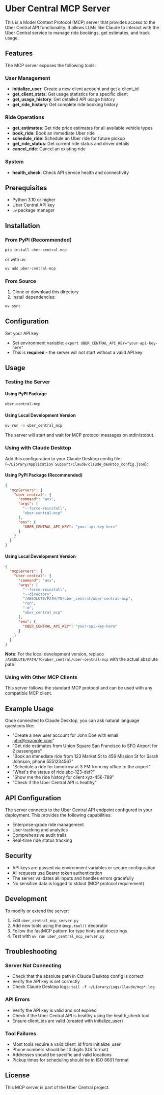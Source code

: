 # Uber Central MCP Server

This is a Model Context Protocol (MCP) server that provides access to the Uber Central API functionality. It allows LLMs like Claude to interact with the Uber Central service to manage ride bookings, get estimates, and track usage.

## Features

The MCP server exposes the following tools:

### User Management
- **initialize_user**: Create a new client account and get a client_id
- **get_client_stats**: Get usage statistics for a specific client
- **get_usage_history**: Get detailed API usage history
- **get_ride_history**: Get complete ride booking history

### Ride Operations
- **get_estimates**: Get ride price estimates for all available vehicle types
- **book_ride**: Book an immediate Uber ride
- **schedule_ride**: Schedule an Uber ride for future pickup
- **get_ride_status**: Get current ride status and driver details
- **cancel_ride**: Cancel an existing ride

### System
- **health_check**: Check API service health and connectivity

## Prerequisites

- Python 3.10 or higher
- Uber Central API key
- `uv` package manager

## Installation

### From PyPI (Recommended)

```bash
pip install uber-central-mcp
```

or with uv:
```bash
uv add uber-central-mcp
```

### From Source

1. Clone or download this directory
2. Install dependencies:
```bash
uv sync
```

## Configuration

Set your API key:
- Set environment variable: `export UBER_CENTRAL_API_KEY="your-api-key-here"`
- This is **required** - the server will not start without a valid API key

## Usage

### Testing the Server

#### Using PyPI Package
```bash
uber-central-mcp
```

#### Using Local Development Version
```bash
uv run -m uber_central_mcp
```

The server will start and wait for MCP protocol messages on stdin/stdout.

### Using with Claude Desktop

Add this configuration to your Claude Desktop config file (`~/Library/Application Support/Claude/claude_desktop_config.json`):

#### Using PyPI Package (Recommended)

```json
{
  "mcpServers": {
    "uber-central": {
      "command": "uvx",
      "args": [
        "--force-reinstall",
        "uber-central-mcp"
      ],
      "env": {
        "UBER_CENTRAL_API_KEY": "your-api-key-here"
      }
    }
  }
}
```

#### Using Local Development Version

```json
{
  "mcpServers": {
    "uber-central": {
      "command": "uvx",
      "args": [
        "--force-reinstall",
        "--directory",
        "/ABSOLUTE/PATH/TO/uber_central/uber-central-mcp",
        "run",
        "-m",
        "uber_central_mcp"
      ],
      "env": {
        "UBER_CENTRAL_API_KEY": "your-api-key-here"
      }
    }
  }
}
```

**Note**: For the local development version, replace `/ABSOLUTE/PATH/TO/uber_central/uber-central-mcp` with the actual absolute path.

### Using with Other MCP Clients

This server follows the standard MCP protocol and can be used with any compatible MCP client.

## Example Usage

Once connected to Claude Desktop, you can ask natural language questions like:

- "Create a new user account for John Doe with email john@example.com"
- "Get ride estimates from Union Square San Francisco to SFO Airport for 2 passengers"
- "Book an immediate ride from 123 Market St to 456 Mission St for Sarah Johnson, phone 5551234567"
- "Schedule a ride for tomorrow at 3 PM from my office to the airport"
- "What's the status of ride abc-123-def?"
- "Show me the ride history for client xyz-456-789"
- "Check if the Uber Central API is healthy"

## API Configuration

The server connects to the Uber Central API endpoint configured in your deployment. This provides the following capabilities:
- Enterprise-grade ride management
- User tracking and analytics
- Comprehensive audit trails
- Real-time ride status tracking

## Security

- API keys are passed via environment variables or secure configuration
- All requests use Bearer token authentication
- The server validates all inputs and handles errors gracefully
- No sensitive data is logged to stdout (MCP protocol requirement)

## Development

To modify or extend the server:

1. Edit `uber_central_mcp_server.py`
2. Add new tools using the `@mcp.tool()` decorator
3. Follow the fastMCP pattern for type hints and docstrings
4. Test with `uv run uber_central_mcp_server.py`

## Troubleshooting

### Server Not Connecting
- Check that the absolute path in Claude Desktop config is correct
- Verify the API key is set correctly
- Check Claude Desktop logs: `tail -f ~/Library/Logs/Claude/mcp*.log`

### API Errors
- Verify the API key is valid and not expired
- Check if the Uber Central API is healthy using the health_check tool
- Ensure client_ids are valid (created with initialize_user)

### Tool Failures
- Most tools require a valid client_id from initialize_user
- Phone numbers should be 10 digits (US format)
- Addresses should be specific and valid locations
- Pickup times for scheduling should be in ISO 8601 format

## License

This MCP server is part of the Uber Central project.
